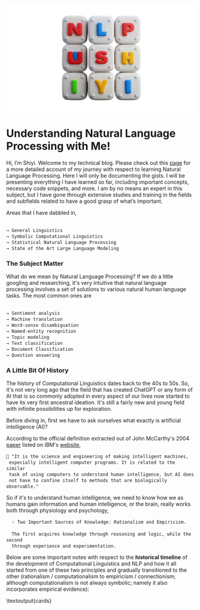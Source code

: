 
![intro](./assets/nlpwme1c.png)

# Understanding Natural Language Processing with Me!

Hi, I’m Shiyi. Welcome to my technical blog. Please check out this [page](https://shiyisteez.github.io/nlp-docs) for a more detailed account of my journey with respect to learning Natural Language Processing. Here I will only be documenting the gists. I will be presenting everything I have learned so far, including important concepts, necessary code snippets, and more. I am by no means an expert in this subject, but I have gone through extensive studies and training in the fields and subfields related to have a good grasp of what’s important.

Areas that I have dabbled in,

```

→ General Linguistics
→ Symbolic Computational Linguistics
→ Statistical Natural Language Processing
→ State of the Art Large Language Modeling

```

### **The Subject Matter**

What do we mean by Natural Language Processing? If we do a little googling and researching, it's very intuitive that natural language processing involves a set of solutions to various natural human language tasks. The most common ones are

```plaintext

→ Sentiment analysis
→ Machine translation
→ Word-sense disambiguation
→ Named-entity recognition
→ Topic modeling
→ Text classification
→ Document Classification
→ Question answering

```

### **A Little Bit Of History**

The history of Computational Linguistics dates back to the 40s to 50s. So, it's not very long ago that the field that has created ChatGPT or any form of AI that is so commonly adopted in every aspect of our lives now started to have its very first ancestral ideation. It's still a fairly new and young field with infinite possibilities up for exploration.

Before diving in, first we have to ask ourselves what exactly is artificial intelligence (AI)?

According to the official definition extracted out of John McCarthy's 2004 [paper](https://www-formal.stanford.edu/jmc/whatisai.pdf) listed on IBM's [website](https://www.ibm.com/topics/artificial-intelligence),

```plaintext
🤖️ "It is the science and engineering of making intelligent machines,
 especially intelligent computer programs. It is related to the similar
 task of using computers to understand human intelligence, but AI does
 not have to confine itself to methods that are biologically observable."
```

So if it's to understand human intelligence, we need to know how we as humans gain information and human intelligence, or the brain, really works both through physiology and psychology,

```plaintext
  💡 Two Important Sources of Knowledge: Rationalism and Empiricism.

  The first acquires knowledge through reasoning and logic, while the second
  through experience and experimentation.
```

Below are some important notes with respect to the **historical timeline** of the development of Computational Linguistics and NLP and how it all started from one of these two principles and gradually transitioned to the other (rationalism / computationalism to empiricism / connectionism; although computationalism is not always symbolic; namely it also incorporates empirical evidence):

\textoutput{cards}
